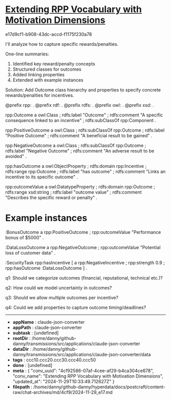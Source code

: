 # [Extending RPP Vocabulary with Motivation Dimensions](https://claude.ai/chat/4cf92586-07af-4cee-af29-b4ca304ce678)

e17d9cf1-b908-43dc-accd-f1175f230a78

 I'll analyze how to capture specific rewards/penalties.

One-line summaries:
1. Identified key reward/penalty concepts
2. Structured classes for outcomes
3. Added linking properties
4. Extended with example instances

Solution:
Add Outcome class hierarchy and properties to specify concrete rewards/penalties for incentives.

<antArtifact identifier="incentive-outcomes" type="application/vnd.ant.code" language="turtle" title="RPP Incentive Outcomes Extension">
@prefix rpp: <http://www.citnames.com/2001/04/rpp#> .
@prefix rdf: <http://www.w3.org/1999/02/22-rdf-syntax-ns#> .
@prefix rdfs: <http://www.w3.org/2000/01/rdf-schema#> .
@prefix owl: <http://www.w3.org/2002/07/owl#> .
@prefix xsd: <http://www.w3.org/2001/XMLSchema#> .

rpp:Outcome 
    a owl:Class ;
    rdfs:label "Outcome" ;
    rdfs:comment "A specific consequence linked to an incentive" ;
    rdfs:subClassOf rpp:Component .

rpp:PositiveOutcome
    a owl:Class ;
    rdfs:subClassOf rpp:Outcome ;
    rdfs:label "Positive Outcome" ;
    rdfs:comment "A beneficial result to be gained" .

rpp:NegativeOutcome
    a owl:Class ;
    rdfs:subClassOf rpp:Outcome ;
    rdfs:label "Negative Outcome" ;
    rdfs:comment "An adverse result to be avoided" .

rpp:hasOutcome
    a owl:ObjectProperty ;
    rdfs:domain rpp:Incentive ;
    rdfs:range rpp:Outcome ;
    rdfs:label "has outcome" ;
    rdfs:comment "Links an incentive to its specific outcome" .

rpp:outcomeValue
    a owl:DatatypeProperty ;
    rdfs:domain rpp:Outcome ;
    rdfs:range xsd:string ;
    rdfs:label "outcome value" ;
    rdfs:comment "Describes the specific reward or penalty" .

# Example instances
:BonusOutcome
    a rpp:PositiveOutcome ;
    rpp:outcomeValue "Performance bonus of $5000" .

:DataLossOutcome
    a rpp:NegativeOutcome ;
    rpp:outcomeValue "Potential loss of customer data" .

:SecurityTask
    rpp:hasIncentive [
        a rpp:NegativeIncentive ;
        rpp:strength 0.9 ;
        rpp:hasOutcome :DataLossOutcome
    ] .
</antArtifact>

q1: Should we categorize outcomes (financial, reputational, technical etc.)?

q2: How could we model uncertainty in outcomes?

q3: Should we allow multiple outcomes per incentive?

q4: Could we add properties to capture outcome timing/deadlines?

---

* **appName** : claude-json-converter
* **appPath** : claude-json-converter
* **subtask** : [undefined]
* **rootDir** : /home/danny/github-danny/transmissions/src/applications/claude-json-converter
* **dataDir** : /home/danny/github-danny/transmissions/src/applications/claude-json-converter/data
* **tags** : ccc10.ccc20.ccc30.ccc40.ccc50
* **done** : [undefined]
* **meta** : {
  "conv_uuid": "4cf92586-07af-4cee-af29-b4ca304ce678",
  "conv_name": "Extending RPP Vocabulary with Motivation Dimensions",
  "updated_at": "2024-11-29T10:33:49.712627Z"
}
* **filepath** : /home/danny/github-danny/hyperdata/docs/postcraft/content-raw/chat-archives/md/4cf9/2024-11-29_e17.md